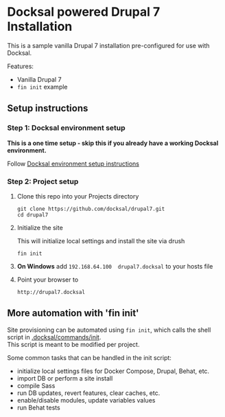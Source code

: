 # Docksal powered Drupal 7 Installation

This is a sample vanilla Drupal 7 installation pre-configured for use with Docksal.  

Features:

- Vanilla Drupal 7
- `fin init` example

## Setup instructions

### Step 1: Docksal environment setup

**This is a one time setup - skip this if you already have a working Docksal environment.**  

Follow [Docksal environment setup instructions](https://github.com/docksal/docksal/blob/develop/docs/env-setup.md)
   
### Step 2: Project setup

1. Clone this repo into your Projects directory

    ```
    git clone https://github.com/docksal/drupal7.git
    cd drupal7
    ```

2. Initialize the site

    This will initialize local settings and install the site via drush

    ```
    fin init
    ```

3. **On Windows** add `192.168.64.100  drupal7.docksal` to your hosts file

4. Point your browser to

    ```
    http://drupal7.docksal
    ```


## More automation with 'fin init'

Site provisioning can be automated using `fin init`, which calls the shell script in [.docksal/commands/init](.docksal/commands/init).  
This script is meant to be modified per project.

Some common tasks that can be handled in the init script:

- initialize local settings files for Docker Compose, Drupal, Behat, etc.
- import DB or perform a site install
- compile Sass
- run DB updates, revert features, clear caches, etc.
- enable/disable modules, update variables values
- run Behat tests
